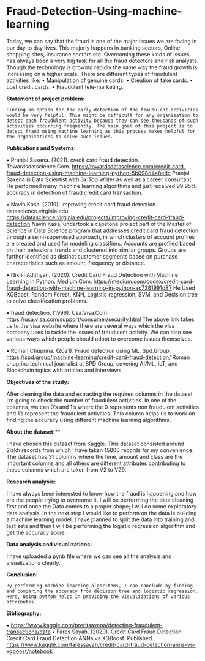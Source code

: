 # Fraud-Detection-Using-machine-learning

Today, we can say that the fraud is one of the major issues we are facing in our day to day lives. This majorly happens in banking sectors, Online shopping sites, Insurance sectors etc. Overcoming these kinds of issues has always been a very big task for all the fraud detectors and risk analysts. Though the technology is growing rapidly the same way the fraud growth is increasing on a higher scale. There are different types of fraudulent activities like: 
•	Manipulation of genuine cards.
•	Creation of fake cards.
•	Lost credit cards.
•	Fraudulent tele-marketing.

**Statement of project problem:**

	Finding an option for the early detection of the fraudulent activities would be very helpful. This might be difficult for any organization to detect each fraudulent activity because they can see thousands of such activities occurring frequently. The main goal of this project is to detect fraud using machine learning as this process makes helpful for the organizations to solve such issues. 
	
 **Publications and Systems:**
  
•	Pranjal Saxena. (2021). credit card fraud detection. Towardsdatscience.Com. https://towardsdatascience.com/credit-card-fraud-detection-using-machine-learning-python-5b098d4a8edc
Pranjal Saxena is Data Scientist with 3x Top Writer as well as a career consultant. He performed many machine learning algorithms and just received 99.95% accuracy in detection of fraud credit card transaction.

•	Navin Kasa. (2019). Improving credit card fraud detection. datascience.virginia.edu. https://datascience.virginia.edu/projects/improving-credit-card-fraud-detection
Navin Kasa, undertook a capstone project part of the Master of Science in Data Science program that addresses credit card fraud detection through a semi-supervised approach, in which clusters of account profiles are created and used for modeling classifiers. Accounts are profiled based on their behavioral trends and clustered into similar groups. Groups are further identified as distinct customer segments based on purchase characteristics such as amount, frequency or distance.

•	Nikhil Adithyan. (2020). Credit Card Fraud Detection with Machine Learning in Python. Medium.Com. https://medium.com/codex/credit-card-fraud-detection-with-machine-learning-in-python-ac7281991d87 
He Used XGBoost, Random Forest, KNN, Logistic regression, SVM, and Decision tree to solve classification problems.

•	fraud detection. (1996). Usa.Visa.Com. https://usa.visa.com/support/consumer/security.html
The above link takes us to the visa website where there are several ways which the visa company uses to tackle the issues of fraudulent activity. We can also see various ways which people should adopt to overcome issues themselves.

•	Roman Chuprina. (2021). Fraud detection using ML. Spd.Group. https://spd.group/machine-learning/credit-card-fraud-detection/
Roman chuprina technical journalist at SPD Group, covering AI/ML, IoT, and Blockchain topics with articles and interviews.

**Objectives of the study:**

After cleaning the data and extracting the required columns in the dataset I’m going to check the number of fraudulent activities. In one of the columns, we can 0’s and 1’s where the 0 represents non fraudulent activities and 1’s represent the fraudulent activities. This column helps us to work on finding the accuracy using different machine learning algorithms.

**About the dataset:****

I have chosen this dataset from Kaggle. This dataset consisted around 2lakh records from which I have taken 15000 records for my convenience. The dataset has 31 columns where the time, amount and class are the important columns and all others are different attributes contributing to these columns which are taken from V2 to V29.

**Research analysis:**	

I have always been interested to know how the fraud is happening and how are the people trying to overcome it. I will be performing the data cleaning first and once the Data comes to a proper shape; I will do some exploratory data analysis. In the next step I would like to perform on the data is building a machine learning model. I have planned to split the data into training and test sets and then I will be performing the logistic regression algorithm and get the accuracy score.

**Data analysis and visualizations:**

I have uploaded a pynb file where we can see all the analysis and visualizations clearly.

**Conclusion:**

	By performing machine learning algorithms, I can conclude by finding and comparing the accuracy from decision tree and logistic regression. Here, using python helps in providing the visualizations of various attributes. 

**Bibliography:**

•	https://www.kaggle.com/preritsaxena/detecting-fraudulent-transactions/data
•	Fares Sayah. (2020). Credit Card Fraud Detection. Credit Card Fraud Detection ANNs vs XGBoost. Published. https://www.kaggle.com/faressayah/credit-card-fraud-detection-anns-vs-xgboost/notebook


